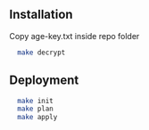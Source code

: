 ## Installation

Copy age-key.txt inside repo folder

```bash
  make decrypt
```
    
## Deployment

```bash
  make init
  make plan
  make apply
```
